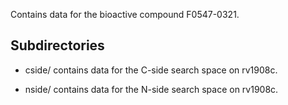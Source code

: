 Contains data for the bioactive compound F0547-0321.

## Subdirectories

- cside/ contains data for the C-side search space on rv1908c.

- nside/ contains data for the N-side search space on rv1908c.

